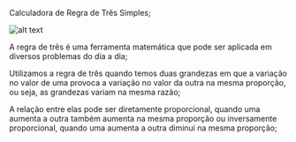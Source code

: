 Calculadora de Regra de Três Simples;

![alt text](https://cdn.discordapp.com/attachments/526845054699044866/898805235743621150/Screenshot_1.png)

A regra de três é uma ferramenta matemática que pode ser aplicada em diversos problemas do dia a dia;

Utilizamos a regra de três quando temos duas grandezas em que a variação no valor de uma provoca a variação no valor da outra na mesma proporção, ou seja, as grandezas variam na mesma razão;

A relação entre elas pode ser diretamente proporcional, quando uma aumenta a outra também aumenta na mesma proporção ou inversamente proporcional, quando uma aumenta a outra diminui na mesma proporção;
